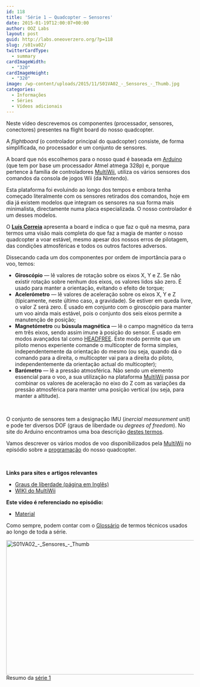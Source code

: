 ```yaml
---
id: 118
title: 'Série 1 — Quadcopter — Sensores'
date: 2015-01-19T12:00:07+00:00
author: OOZ Labs
layout: post
guid: http://labs.oneoverzero.org/?p=118
slug: /s01va02/
twitterCardType:
  - summary
cardImageWidth:
  - "320"
cardImageHeight:
  - "320"
image: /wp-content/uploads/2015/11/S01VA02_-_Sensores_-_Thumb.jpg
categories:
  - Informações
  - Séries
  - Vídeos adicionais
---
```

Neste vídeo descrevemos os componentes (processador, sensores, conectores) presentes na flight board do nosso quadcopter.

<p style="text-align: center;">
</p>

A _flightboard_ (o controlador principal do quadcopter) consiste, de forma simplificada, no processador e um conjunto de sensores.

A board que nós escolhemos para o nosso quad é baseada em <a title="Arduino" href="http://arduino.cc" target="_blank">Arduino</a> (que tem por base um processador Atmel atmega 328p) e, porque pertence à família de controladores <a title="MultiWii" href="http://www.multiwii.com/" target="_blank">MultiWii</a>, utiliza os vários sensores dos comandos da consola de jogos Wii (da Nintendo).

Esta plataforma foi evoluindo ao longo dos tempos e embora tenha começado literalmente com os sensores retirados dos comandos, hoje em dia já existem modelos que integram os sensores na sua forma mais minimalista, directamente numa placa especializada. O nosso controlador é um desses modelos.

O [**Luís Correia**](http://labs.oneoverzero.org/equipa/luis-correia/ "Luís Correia") apresenta a board e indica o que faz o quê na mesma, para termos uma visão mais completa do que faz a magia de manter o nosso quadcopter a voar estável, mesmo apesar dos nossos erros de pilotagem, das condições atmosféricas e todos os outros factores adversos.

Dissecando cada um dos componentes por ordem de importância para o voo, temos:

  * **Giroscópio** — lê valores de rotação sobre os eixos X, Y e Z. Se não existir rotação sobre nenhum dos eixos, os valores lidos são zero. É usado para manter a orientação, evitando o efeito de torque;
  * **Acelerómetro** — lê valores de aceleração sobre os eixos X, Y e Z (tipicamente, neste último caso, a gravidade). Se estiver em queda livre, o valor Z será zero. É usado em conjunto com o giroscópio para manter um voo ainda mais estável, pois o conjunto dos seis eixos permite a manutenção de posição;
  * **Magnetómetro** ou **bússula magnética** — lê o campo magnético da terra em três eixos, sendo assim imune à posição do sensor. É usado em modos avançados tal como [HEADFREE](http://www.multiwii.com/wiki/index.php?title=HeadFree_%28CareFree%29 "HEADFREE"). Este modo permite que um piloto menos experiente comande o multicopter de forma simples, independentemente da orientação do mesmo (ou seja, quando dá o comando para a direita, o multicopter vai para a direita do piloto, independentemente da orientação actual do multicopter);
  * **Barómetro** — lê a pressão atmosférica. Não sendo um elemento essencial para o voo, a sua utilização na plataforma <a title="MultiWii" href="http://www.multiwii.com/" target="_blank">MultiWii</a> passa por combinar os valores de aceleração no eixo do Z com as variações da pressão atmosférica para manter uma posição vertical (ou seja, para manter a altitude).

&nbsp;

O conjunto de sensores tem a designação IMU (_inercial measurement unit_) e pode ter diversos DOF (graus de liberdade ou _degrees of freedom_). No site do Arduino encontramos uma boa descrição [destes termos](http://playground.arduino.cc/Main/WhatIsDegreesOfFreedom6DOF9DOF10DOF11DOF "DOF explained").

Vamos descrever os vários modos de voo disponibilizados pela <a title="MultiWii" href="http://www.multiwii.com/" target="_blank">MultiWii</a> no episódio sobre a [programação](http://labs.oneoverzero.org/s01e06/ "Série 1 – Quadcopter – Programação - Parte 1") do nosso quadcopter.

&nbsp;

**Links para sites e artigos relevantes**

  * [Graus de liberdade (página em Inglês)](http://playground.arduino.cc/Main/WhatIsDegreesOfFreedom6DOF9DOF10DOF11DOF "DOF explained")
  * [WIKI do MultiWii](http://www.multiwii.com/wiki/?title=Flightmodes "WIKI")

**Este vídeo é referenciado no episódio:**

  * [Material](http://labs.oneoverzero.org/s01e01/ "Série 1 - Quadcopter - Material")

Como sempre, podem contar com o [Glossário](http://labs.oneoverzero.org/s01-glossary/ "Glossário") de termos técnicos usados ao longo de toda a série.

[<img class="aligncenter size-large wp-image-250" src="http://labs.oneoverzero.org/wp-content/uploads/2015/11/S01VA02_-_Sensores_-_Thumb-1024x576.jpg" alt="S01VA02_-_Sensores_-_Thumb" width="640" height="360" srcset="http://labs.oneoverzero.org/wp-content/uploads/2015/11/S01VA02_-_Sensores_-_Thumb-1024x576.jpg 1024w, http://labs.oneoverzero.org/wp-content/uploads/2015/11/S01VA02_-_Sensores_-_Thumb-300x169.jpg 300w, http://labs.oneoverzero.org/wp-content/uploads/2015/11/S01VA02_-_Sensores_-_Thumb-267x150.jpg 267w, http://labs.oneoverzero.org/wp-content/uploads/2015/11/S01VA02_-_Sensores_-_Thumb.jpg 1280w" sizes="(max-width: 640px) 100vw, 640px" />](http://labs.oneoverzero.org/wp-content/uploads/2015/11/S01VA02_-_Sensores_-_Thumb.jpg)Resumo da [série 1](http://labs.oneoverzero.org/series/serie-1/ "Resumo da série 1")